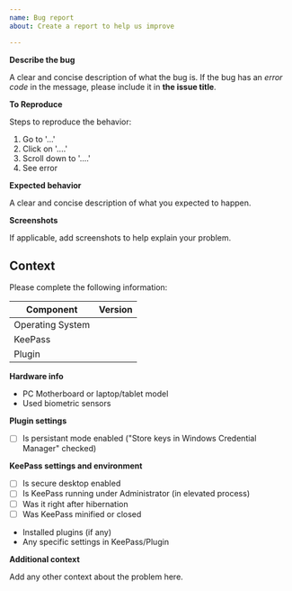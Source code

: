 ```yaml
---
name: Bug report
about: Create a report to help us improve

---
```


**Describe the bug**

A clear and concise description of what the bug is.
If the bug has an _error code_ in the message, please include it in **the issue title**.

**To Reproduce**

Steps to reproduce the behavior:
1. Go to '...'
2. Click on '....'
3. Scroll down to '....'
4. See error

**Expected behavior**

A clear and concise description of what you expected to happen.

**Screenshots**

If applicable, add screenshots to help explain your problem.

## Context

Please complete the following information:

| Component | Version |
|-----------|---------|
| Operating System |  |
| KeePass |  |
| Plugin |  |

**Hardware info**

- PC Motherboard or laptop/tablet model
- Used biometric sensors
 
 **Plugin settings**
 
 - [ ] Is persistant mode enabled ("Store keys in Windows Credential Manager" checked)
 
 **KeePass settings and environment**
 
 - [ ] Is secure desktop enabled
 - [ ] Is KeePass running under Administrator (in elevated process)
 - [ ] Was it right after hibernation
 - [ ] Was KeePass minified or closed
 
 - Installed plugins (if any)
 - Any specific settings in KeePass/Plugin

**Additional context**

Add any other context about the problem here.
